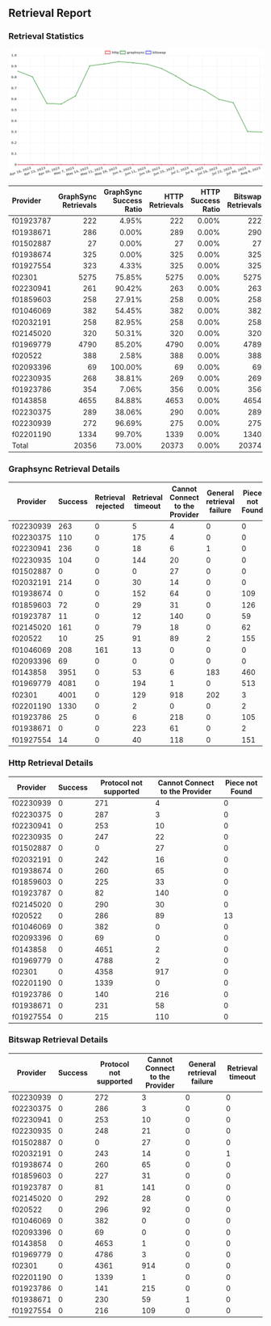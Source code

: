 ## Retrieval Report
### Retrieval Statistics
<img src="https://raw.githubusercontent.com/data-preservation-programs/filplus-checker-assets/main/filecoin-project/filecoin-plus-large-datasets/issues/1248/1691459272720.png"/>

| Provider  | GraphSync Retrievals | GraphSync Success Ratio | HTTP Retrievals | HTTP Success Ratio | Bitswap Retrievals | Bitswap Success Ratio |
| :-------- | -------------------: | ----------------------: | --------------: | -----------------: | -----------------: | --------------------: |
| f01923787 |                  222 |                   4.95% |             222 |              0.00% |                222 |                 0.00% |
| f01938671 |                  286 |                   0.00% |             289 |              0.00% |                290 |                 0.00% |
| f01502887 |                   27 |                   0.00% |              27 |              0.00% |                 27 |                 0.00% |
| f01938674 |                  325 |                   0.00% |             325 |              0.00% |                325 |                 0.00% |
| f01927554 |                  323 |                   4.33% |             325 |              0.00% |                325 |                 0.00% |
| f02301    |                 5275 |                  75.85% |            5275 |              0.00% |               5275 |                 0.00% |
| f02230941 |                  261 |                  90.42% |             263 |              0.00% |                263 |                 0.00% |
| f01859603 |                  258 |                  27.91% |             258 |              0.00% |                258 |                 0.00% |
| f01046069 |                  382 |                  54.45% |             382 |              0.00% |                382 |                 0.00% |
| f02032191 |                  258 |                  82.95% |             258 |              0.00% |                258 |                 0.00% |
| f02145020 |                  320 |                  50.31% |             320 |              0.00% |                320 |                 0.00% |
| f01969779 |                 4790 |                  85.20% |            4790 |              0.00% |               4789 |                 0.00% |
| f020522   |                  388 |                   2.58% |             388 |              0.00% |                388 |                 0.00% |
| f02093396 |                   69 |                 100.00% |              69 |              0.00% |                 69 |                 0.00% |
| f02230935 |                  268 |                  38.81% |             269 |              0.00% |                269 |                 0.00% |
| f01923786 |                  354 |                   7.06% |             356 |              0.00% |                356 |                 0.00% |
| f0143858  |                 4655 |                  84.88% |            4653 |              0.00% |               4654 |                 0.00% |
| f02230375 |                  289 |                  38.06% |             290 |              0.00% |                289 |                 0.00% |
| f02230939 |                  272 |                  96.69% |             275 |              0.00% |                275 |                 0.00% |
| f02201190 |                 1334 |                  99.70% |            1339 |              0.00% |               1340 |                 0.00% |
| Total     |                20356 |                  73.00% |           20373 |              0.00% |              20374 |                 0.00% |

### Graphsync Retrieval Details
| Provider  | Success | Retrieval rejected | Retrieval timeout | Cannot Connect to the Provider | General retrieval failure | Piece not Found | Unconfirmed block transfer |
| --------- | ------- | ------------------ | ----------------- | ------------------------------ | ------------------------- | --------------- | -------------------------- |
| f02230939 | 263     | 0                  | 5                 | 4                              | 0                         | 0               | 0                          |
| f02230375 | 110     | 0                  | 175               | 4                              | 0                         | 0               | 0                          |
| f02230941 | 236     | 0                  | 18                | 6                              | 1                         | 0               | 0                          |
| f02230935 | 104     | 0                  | 144               | 20                             | 0                         | 0               | 0                          |
| f01502887 | 0       | 0                  | 0                 | 27                             | 0                         | 0               | 0                          |
| f02032191 | 214     | 0                  | 30                | 14                             | 0                         | 0               | 0                          |
| f01938674 | 0       | 0                  | 152               | 64                             | 0                         | 109             | 0                          |
| f01859603 | 72      | 0                  | 29                | 31                             | 0                         | 126             | 0                          |
| f01923787 | 11      | 0                  | 12                | 140                            | 0                         | 59              | 0                          |
| f02145020 | 161     | 0                  | 79                | 18                             | 0                         | 62              | 0                          |
| f020522   | 10      | 25                 | 91                | 89                             | 2                         | 155             | 16                         |
| f01046069 | 208     | 161                | 13                | 0                              | 0                         | 0               | 0                          |
| f02093396 | 69      | 0                  | 0                 | 0                              | 0                         | 0               | 0                          |
| f0143858  | 3951    | 0                  | 53                | 6                              | 183                       | 460             | 2                          |
| f01969779 | 4081    | 0                  | 194               | 1                              | 0                         | 513             | 1                          |
| f02301    | 4001    | 0                  | 129               | 918                            | 202                       | 3               | 22                         |
| f02201190 | 1330    | 0                  | 2                 | 0                              | 0                         | 2               | 0                          |
| f01923786 | 25      | 0                  | 6                 | 218                            | 0                         | 105             | 0                          |
| f01938671 | 0       | 0                  | 223               | 61                             | 0                         | 2               | 0                          |
| f01927554 | 14      | 0                  | 40                | 118                            | 0                         | 151             | 0                          |

### Http Retrieval Details
| Provider  | Success | Protocol not supported | Cannot Connect to the Provider | Piece not Found |
| --------- | ------- | ---------------------- | ------------------------------ | --------------- |
| f02230939 | 0       | 271                    | 4                              | 0               |
| f02230375 | 0       | 287                    | 3                              | 0               |
| f02230941 | 0       | 253                    | 10                             | 0               |
| f02230935 | 0       | 247                    | 22                             | 0               |
| f01502887 | 0       | 0                      | 27                             | 0               |
| f02032191 | 0       | 242                    | 16                             | 0               |
| f01938674 | 0       | 260                    | 65                             | 0               |
| f01859603 | 0       | 225                    | 33                             | 0               |
| f01923787 | 0       | 82                     | 140                            | 0               |
| f02145020 | 0       | 290                    | 30                             | 0               |
| f020522   | 0       | 286                    | 89                             | 13              |
| f01046069 | 0       | 382                    | 0                              | 0               |
| f02093396 | 0       | 69                     | 0                              | 0               |
| f0143858  | 0       | 4651                   | 2                              | 0               |
| f01969779 | 0       | 4788                   | 2                              | 0               |
| f02301    | 0       | 4358                   | 917                            | 0               |
| f02201190 | 0       | 1339                   | 0                              | 0               |
| f01923786 | 0       | 140                    | 216                            | 0               |
| f01938671 | 0       | 231                    | 58                             | 0               |
| f01927554 | 0       | 215                    | 110                            | 0               |

### Bitswap Retrieval Details
| Provider  | Success | Protocol not supported | Cannot Connect to the Provider | General retrieval failure | Retrieval timeout |
| --------- | ------- | ---------------------- | ------------------------------ | ------------------------- | ----------------- |
| f02230939 | 0       | 272                    | 3                              | 0                         | 0                 |
| f02230375 | 0       | 286                    | 3                              | 0                         | 0                 |
| f02230941 | 0       | 253                    | 10                             | 0                         | 0                 |
| f02230935 | 0       | 248                    | 21                             | 0                         | 0                 |
| f01502887 | 0       | 0                      | 27                             | 0                         | 0                 |
| f02032191 | 0       | 243                    | 14                             | 0                         | 1                 |
| f01938674 | 0       | 260                    | 65                             | 0                         | 0                 |
| f01859603 | 0       | 227                    | 31                             | 0                         | 0                 |
| f01923787 | 0       | 81                     | 141                            | 0                         | 0                 |
| f02145020 | 0       | 292                    | 28                             | 0                         | 0                 |
| f020522   | 0       | 296                    | 92                             | 0                         | 0                 |
| f01046069 | 0       | 382                    | 0                              | 0                         | 0                 |
| f02093396 | 0       | 69                     | 0                              | 0                         | 0                 |
| f0143858  | 0       | 4653                   | 1                              | 0                         | 0                 |
| f01969779 | 0       | 4786                   | 3                              | 0                         | 0                 |
| f02301    | 0       | 4361                   | 914                            | 0                         | 0                 |
| f02201190 | 0       | 1339                   | 1                              | 0                         | 0                 |
| f01923786 | 0       | 141                    | 215                            | 0                         | 0                 |
| f01938671 | 0       | 230                    | 59                             | 1                         | 0                 |
| f01927554 | 0       | 216                    | 109                            | 0                         | 0                 |
